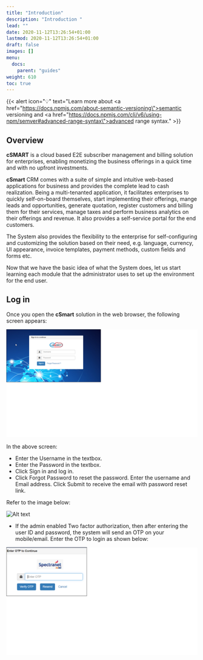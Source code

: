 ```yaml
---
title: "Introduction"
description: "Introduction "
lead: ""
date: 2020-11-12T13:26:54+01:00
lastmod: 2020-11-12T13:26:54+01:00
draft: false
images: []
menu:
  docs:
    parent: "guides"
weight: 610
toc: true
---
```


{{< alert icon="💡" text="Learn more about <a href=\"https://docs.npmjs.com/about-semantic-versioning\">semantic versioning</a> and <a href=\"https://docs.npmjs.com/cli/v6/using-npm/semver#advanced-range-syntax\">advanced range syntax</a>." >}}

## Overview

**cSMART** is a cloud based E2E subscriber management and billing solution for enterprises, enabling monetizing the business offerings in a quick time and with no upfront investments.

**cSmart** CRM comes with a suite of simple and intuitive web-based applications for business and provides the complete lead to cash realization. Being a multi-tenanted application, it facilitates enterprises to quickly self-on-board themselves, start implementing their offerings, mange leads and opportunities, generate quotation, register customers and billing them for their services, manage taxes and perform business analytics on their offerings and revenue. It also provides a self-service portal for the end customers.

The System also provides the flexibility to the enterprise for self-configuring and customizing the solution based on their need, e.g. language, currency, UI appearance, invoice templates, payment methods, custom fields and forms etc.

Now that we have the basic idea of what the System does, let us start learning each module that the administrator uses to set up the environment for the end user.

## Log in

Once you open the **cSmart** solution in the web browser, the following screen appears:

![Alt text](assets/images/LogIn.png "Login Screen")

In the above screen:
<ul>
<li>Enter the Username in the textbox.</li>
<li>Enter the Password in the textbox.</li>
<li>Click Sign in and log in.</li>
<li>Click Forgot Password to reset the password. Enter the username and Email address. Click Submit to receive the email with password reset link.</li>
</ul>

Refer to the image below:

![Alt text](../../../../assets/images/LogIn_1.png "Enter Detail")

* If the admin enabled Two factor authorization, then after entering the user ID and password, the system will send an OTP on your mobile/email. Enter the OTP to login as shown below:

![Alt text](../../../assets/images/LogIn_2.png "Admin OTP")
